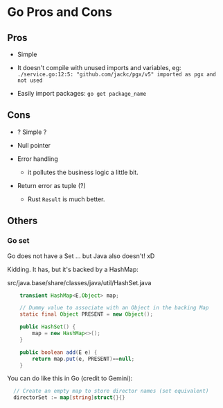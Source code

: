 # Go Pros and Cons


## Pros

- Simple

- It doesn't compile with unused imports and variables, eg:
  `./service.go:12:5: "github.com/jackc/pgx/v5" imported as pgx and not used`

- Easily import packages: `go get package_name`

## Cons

- ? Simple ?

- Null pointer

- Error handling

	- it pollutes the business logic a little bit.

- Return error as tuple (?)

	- Rust `Result` is much better.

## Others

### Go set

Go does not have a Set ... but Java also doesn't! xD

Kidding. It has, but it's backed by a HashMap:

src/java.base/share/classes/java/util/HashSet.java

```java
    transient HashMap<E,Object> map;

    // Dummy value to associate with an Object in the backing Map
    static final Object PRESENT = new Object();

    public HashSet() {
        map = new HashMap<>();
    }

    public boolean add(E e) {
        return map.put(e, PRESENT)==null;
    }
```

You can do like this in Go (credit to Gemini):

```go
  // Create an empty map to store director names (set equivalent)
  directorSet := map[string]struct{}{}
```
